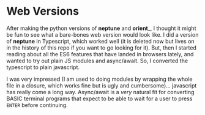 # Web Versions

After making the python versions of __neptune__ and __orient___, I thought it might
be fun to see what a bare-bones web version would look like.  I did a version of 
__neptune__ in Typescript, which worked well (it is deleted now but lives on in the 
history of this repo if you want to go looking for it).  But, then I started reading
about all the ES6 features that have landed in browsers lately, and wanted to try
out plain JS modules and async/await.  So, I converted the typescript to plain javascript.

I was very impressed (I am used to doing modules by wrapping the whole file in a closure, 
which works fine but is ugly and cumbersome)... javascript has really come a long way.
Async/await is a _very_ natural fit for converting BASIC terminal programs that expect
to be able to wait for a user to press `ENTER` before continuing.



